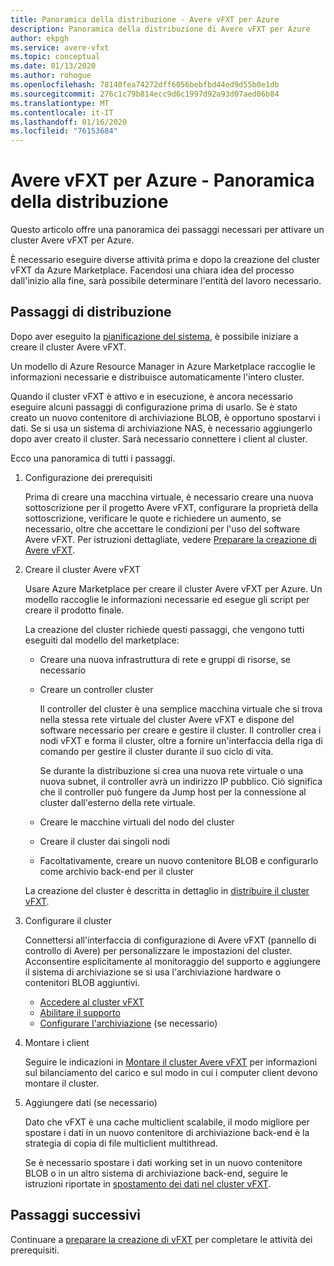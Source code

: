 ```yaml
---
title: Panoramica della distribuzione - Avere vFXT per Azure
description: Panoramica della distribuzione di Avere vFXT per Azure
author: ekpgh
ms.service: avere-vfxt
ms.topic: conceptual
ms.date: 01/13/2020
ms.author: rohogue
ms.openlocfilehash: 78140fea74272dff6056bebfbd44ed9d55b0e1db
ms.sourcegitcommit: 276c1c79b814ecc9d6c1997d92a93d07aed06b84
ms.translationtype: MT
ms.contentlocale: it-IT
ms.lasthandoff: 01/16/2020
ms.locfileid: "76153684"
---
```

<!-- filename is linked to in the marketplace template, make sure it gets a redirect if we rename it -->

# <a name="avere-vfxt-for-azure---deployment-overview"></a>Avere vFXT per Azure - Panoramica della distribuzione

Questo articolo offre una panoramica dei passaggi necessari per attivare un cluster Avere vFXT per Azure.

È necessario eseguire diverse attività prima e dopo la creazione del cluster vFXT da Azure Marketplace. Facendosi una chiara idea del processo dall'inizio alla fine, sarà possibile determinare l'entità del lavoro necessario.

## <a name="deployment-steps"></a>Passaggi di distribuzione

Dopo aver eseguito la [pianificazione del sistema](avere-vfxt-deploy-plan.md), è possibile iniziare a creare il cluster Avere vFXT.

Un modello di Azure Resource Manager in Azure Marketplace raccoglie le informazioni necessarie e distribuisce automaticamente l'intero cluster.

Quando il cluster vFXT è attivo e in esecuzione, è ancora necessario eseguire alcuni passaggi di configurazione prima di usarlo. Se è stato creato un nuovo contenitore di archiviazione BLOB, è opportuno spostarvi i dati. Se si usa un sistema di archiviazione NAS, è necessario aggiungerlo dopo aver creato il cluster. Sarà necessario connettere i client al cluster.

Ecco una panoramica di tutti i passaggi.

1. Configurazione dei prerequisiti

   Prima di creare una macchina virtuale, è necessario creare una nuova sottoscrizione per il progetto Avere vFXT, configurare la proprietà della sottoscrizione, verificare le quote e richiedere un aumento, se necessario, oltre che accettare le condizioni per l'uso del software Avere vFXT. Per istruzioni dettagliate, vedere [Preparare la creazione di Avere vFXT](avere-vfxt-prereqs.md).

1. Creare il cluster Avere vFXT

   Usare Azure Marketplace per creare il cluster Avere vFXT per Azure. Un modello raccoglie le informazioni necessarie ed esegue gli script per creare il prodotto finale.

   La creazione del cluster richiede questi passaggi, che vengono tutti eseguiti dal modello del marketplace:

   * Creare una nuova infrastruttura di rete e gruppi di risorse, se necessario
   * Creare un controller cluster

     Il controller del cluster è una semplice macchina virtuale che si trova nella stessa rete virtuale del cluster Avere vFXT e dispone del software necessario per creare e gestire il cluster. Il controller crea i nodi vFXT e forma il cluster, oltre a fornire un'interfaccia della riga di comando per gestire il cluster durante il suo ciclo di vita.

     Se durante la distribuzione si crea una nuova rete virtuale o una nuova subnet, il controller avrà un indirizzo IP pubblico. Ciò significa che il controller può fungere da Jump host per la connessione al cluster dall'esterno della rete virtuale.

   * Creare le macchine virtuali del nodo del cluster

   * Creare il cluster dai singoli nodi

   * Facoltativamente, creare un nuovo contenitore BLOB e configurarlo come archivio back-end per il cluster

   La creazione del cluster è descritta in dettaglio in [distribuire il cluster vFXT](avere-vfxt-deploy.md).

1. Configurare il cluster

   Connettersi all'interfaccia di configurazione di Avere vFXT (pannello di controllo di Avere) per personalizzare le impostazioni del cluster. Acconsentire esplicitamente al monitoraggio del supporto e aggiungere il sistema di archiviazione se si usa l'archiviazione hardware o contenitori BLOB aggiuntivi.

   * [Accedere al cluster vFXT](avere-vfxt-cluster-gui.md)
   * [Abilitare il supporto](avere-vfxt-enable-support.md)
   * [Configurare l'archiviazione](avere-vfxt-add-storage.md) (se necessario)

1. Montare i client

   Seguire le indicazioni in [Montare il cluster Avere vFXT](avere-vfxt-mount-clients.md) per informazioni sul bilanciamento del carico e sul modo in cui i computer client devono montare il cluster.

1. Aggiungere dati (se necessario)

   Dato che vFXT è una cache multiclient scalabile, il modo migliore per spostare i dati in un nuovo contenitore di archiviazione back-end è la strategia di copia di file multiclient multithread.

   Se è necessario spostare i dati working set in un nuovo contenitore BLOB o in un altro sistema di archiviazione back-end, seguire le istruzioni riportate in [spostamento dei dati nel cluster vFXT](avere-vfxt-data-ingest.md).

## <a name="next-steps"></a>Passaggi successivi

Continuare a [preparare la creazione di vFXT](avere-vfxt-prereqs.md) per completare le attività dei prerequisiti.
